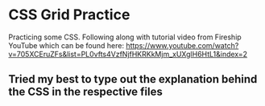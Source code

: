 # CSS Grid Practice
Practicing some CSS. Following along with tutorial video from Fireship YouTube
which can be found here: https://www.youtube.com/watch?v=705XCEruZFs&list=PL0vfts4VzfNjfHKRKkMjm_xUXglH6HtL1&index=2

## Tried my best to type out the explanation behind the CSS in the respective files
